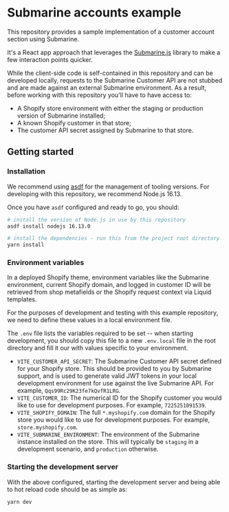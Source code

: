 # Submarine accounts example
This repository provides a sample implementation of a customer account section using Submarine.

It's a React app approach that leverages the [Submarine.js](https://github.com/submarine/submarine-js) library to make
a few interaction points quicker.

While the client-side code is self-contained in this repository and can be developed locally, requests to the Submarine
Customer API are not stubbed and are made against an external Submarine environment. As a result, before working with
this repository you'll have to have access to:

* A Shopify store environment with either the staging or production version of Submarine installed;
* A known Shopify customer in that store;
* The customer API secret assigned by Submarine to that store.

## Getting started

### Installation
We recommend using [asdf](https://github.com/asdf-vm/asdf) for the management of tooling versions. For developing with
this repository, we recommend Node.js 16.13.

Once you have `asdf` configured and ready to go, you should:

```bash
# install the version of Node.js in use by this repository
asdf install nodejs 16.13.0

# install the dependencies - run this from the project root directory
yarn install
```

### Environment variables
In a deployed Shopify theme, environment variables like the Submarine environment, current Shopify domain, and logged
in customer ID will be retrieved from shop metafields or the Shopify request context via Liquid templates.

For the purposes of development and testing with this example repository, we need to define these values in a local
environment file.

The `.env` file lists the variables required to be set -- when starting development, you should copy this file to a new
`.env.local` file in the root directory and fill it our with values specific to your environment.

* `VITE_CUSTOMER_API_SECRET`: The Submarine Customer API secret defined for your Shopify store. This should be provided
  to you by Submarine support, and is used to generate valid JWT tokens in your local development environment for use
  against the live Submarine API. For example, `Qqs99Rc29K23fe7kQvfR1LRG`.
* `VITE_CUSTOMER_ID`: The numerical ID for the Shopify customer you would like to use for development purposes. For
  example, `7225251091539`.
* `VITE_SHOPIFY_DOMAIN`: The full `*.myshopify.com` domain for the Shopify store you would like to use for development
  purposes. For example, `store.myshopify.com`.
* `VITE_SUBMARINE_ENVIRONMENT`: The environment of the Submarine instance installed on the store. This will typically
  be `staging` in a development scenario, and `production` otherwise.

### Starting the development server
With the above configured, starting the development server and being able to hot reload code should be as simple as:

```
yarn dev
```
